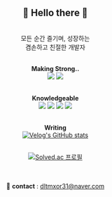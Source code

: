 <div align="center">

  <h2>👋 Hello there 👋</h2>
  
  <br>모든 순간 즐기며, 성장하는<br>
  겸손하고 친절한 개발자<br>

  <!-- <br>몇 달 전에 읽으려고 산 책들<br>
  빠른 시일 내에 다 읽고 독서를 즐기는 습관을 가질 것<br>
  교육 과정도 열심히 잘 따라가서 인턴이 될 것<br>

  <br>결론적으로 친절하고 실력 있는,  협업하고 싶은 개발자가 될 것<br>

  <b> full stack engineer </b> -->

  <br><b>Making Strong..</b><br>
  <img src="https://img.shields.io/badge/C++-00599C?style=flat-square&logo=C%2B%2B&logoColor=white"/>
  <img src="https://img.shields.io/badge/java-007396?style=flat-square&logo=java&logoColor=white"/>

  
  <br><b>Knowledgeable</b><br>
  <img src="https://img.shields.io/badge/Python-3776AB?style=flat-square&logo=Python&logoColor=white"/>
  <img src="https://img.shields.io/badge/Flask-000000?style=flat-square&logo=flask&logoColor=white"/>
  <img src="https://img.shields.io/badge/Linux-FCC624?style=flat-square&logo=linux&logoColor=black"/>
  <img src="https://img.shields.io/badge/MySQL-4479A1?style=flat-square&logo=MySQL&logoColor=white"/>


  <br><b>Writing</b><br>
  <a href="https://velog.io/@seungtoctoc">
  <img src="https://velog-readme-stats.vercel.app/api/badge?name=seungtoctoc" alt="Velog's GitHub stats"></a>


  <br>
  
  <a href="https://solved.ac/dltmxor31">
  <img src="http://mazassumnida.wtf/api/v2/generate_badge?boj=dltmxor31" alt="Solved.ac 프로필"/></a>

  <br><br>
  📧 <b>contact</b> : dltmxor31@naver.com
</div>
